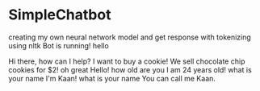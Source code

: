 # SimpleChatbot
creating my own neural network model and get response with tokenizing using nltk
Bot is running!
hello

Hi there, how can I help?
I want to buy a cookie!
We sell chocolate chip cookies for $2!
oh great
Hello!
how old are you
I am 24 years old!
what is your name
I'm Kaan!
what is your name
You can call me Kaan.
